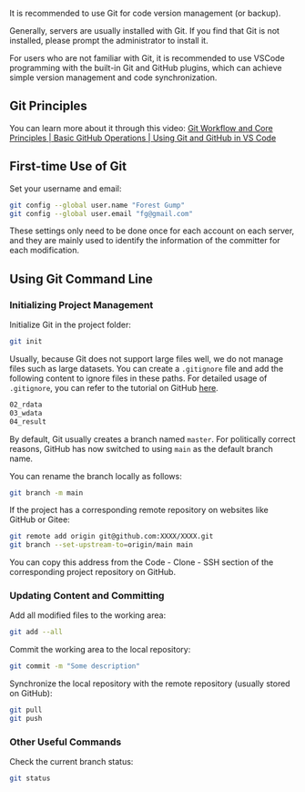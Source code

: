 It is recommended to use Git for code version management (or backup).

Generally, servers are usually installed with Git. If you find that Git is not installed, please prompt the administrator to install it.

For users who are not familiar with Git, it is recommended to use VSCode programming with the built-in Git and GitHub plugins, which can achieve simple version management and code synchronization.

## Git Principles

You can learn more about it through this video: [Git Workflow and Core Principles | Basic GitHub Operations | Using Git and GitHub in VS Code](https://www.bilibili.com/video/BV1r3411F7kn)

## First-time Use of Git

Set your username and email:

```bash
git config --global user.name "Forest Gump"
git config --global user.email "fg@gmail.com"
```

These settings only need to be done once for each account on each server, and they are mainly used to identify the information of the committer for each modification.

## Using Git Command Line

### Initializing Project Management

Initialize Git in the project folder:

```bash
git init
```

Usually, because Git does not support large files well, we do not manage files such as large datasets. You can create a `.gitignore` file and add the following content to ignore files in these paths. For detailed usage of `.gitignore`, you can refer to the tutorial on GitHub [here](https://docs.github.com/en/get-started/getting-started-with-git/ignoring-files).

```bash
02_rdata
03_wdata
04_result
```

By default, Git usually creates a branch named `master`. For politically correct reasons, GitHub has now switched to using `main` as the default branch name.

You can rename the branch locally as follows:

```bash
git branch -m main
```

If the project has a corresponding remote repository on websites like GitHub or Gitee:

```bash
git remote add origin git@github.com:XXXX/XXXX.git
git branch --set-upstream-to=origin/main main
```

You can copy this address from the Code - Clone - SSH section of the corresponding project repository on GitHub.

### Updating Content and Committing

Add all modified files to the working area:

```bash
git add --all
```

Commit the working area to the local repository:

```bash
git commit -m "Some description"
```

Synchronize the local repository with the remote repository (usually stored on GitHub):

```bash
git pull
git push
```

### Other Useful Commands

Check the current branch status:

```bash
git status
```